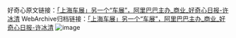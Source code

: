 好奇心原文链接：[「上海车展」另一个“车展”，阿里巴巴主办_商业_好奇心日报-许冰清](https://www.qdaily.com/articles/8787.html)
WebArchive归档链接：[「上海车展」另一个“车展”，阿里巴巴主办_商业_好奇心日报-许冰清](http://web.archive.org/web/20190623153435/https://www.qdaily.com/articles/8787.html)
![image](http://ww3.sinaimg.cn/large/007d5XDpgy1g3vdsqi0nhj30u04ebkjl)